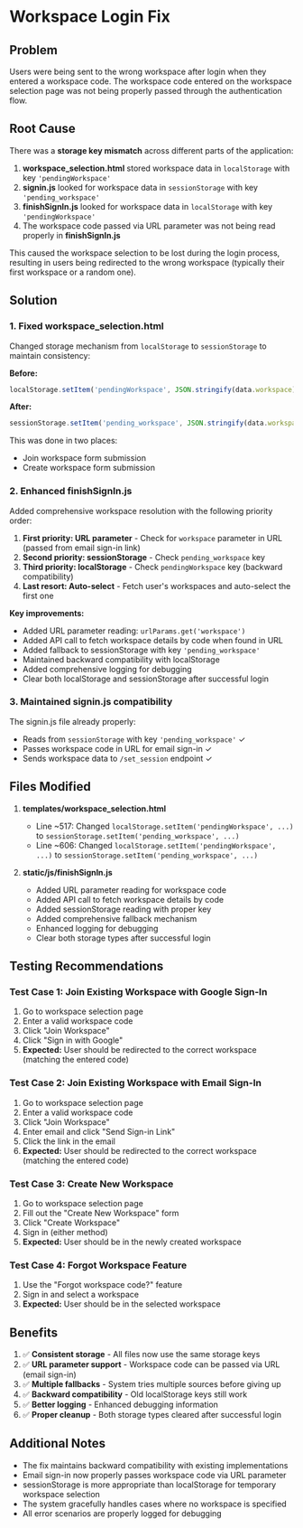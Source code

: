 # Workspace Login Fix

## Problem
Users were being sent to the wrong workspace after login when they entered a workspace code. The workspace code entered on the workspace selection page was not being properly passed through the authentication flow.

## Root Cause
There was a **storage key mismatch** across different parts of the application:

1. **workspace_selection.html** stored workspace data in `localStorage` with key `'pendingWorkspace'`
2. **signin.js** looked for workspace data in `sessionStorage` with key `'pending_workspace'`
3. **finishSignIn.js** looked for workspace data in `localStorage` with key `'pendingWorkspace'`
4. The workspace code passed via URL parameter was not being read properly in **finishSignIn.js**

This caused the workspace selection to be lost during the login process, resulting in users being redirected to the wrong workspace (typically their first workspace or a random one).

## Solution

### 1. Fixed workspace_selection.html
Changed storage mechanism from `localStorage` to `sessionStorage` to maintain consistency:

**Before:**
```javascript
localStorage.setItem('pendingWorkspace', JSON.stringify(data.workspace));
```

**After:**
```javascript
sessionStorage.setItem('pending_workspace', JSON.stringify(data.workspace));
```

This was done in two places:
- Join workspace form submission
- Create workspace form submission

### 2. Enhanced finishSignIn.js
Added comprehensive workspace resolution with the following priority order:

1. **First priority: URL parameter** - Check for `workspace` parameter in URL (passed from email sign-in link)
2. **Second priority: sessionStorage** - Check `pending_workspace` key
3. **Third priority: localStorage** - Check `pendingWorkspace` key (backward compatibility)
4. **Last resort: Auto-select** - Fetch user's workspaces and auto-select the first one

**Key improvements:**
- Added URL parameter reading: `urlParams.get('workspace')`
- Added API call to fetch workspace details by code when found in URL
- Added fallback to sessionStorage with key `'pending_workspace'`
- Maintained backward compatibility with localStorage
- Added comprehensive logging for debugging
- Clear both localStorage and sessionStorage after successful login

### 3. Maintained signin.js compatibility
The signin.js file already properly:
- Reads from `sessionStorage` with key `'pending_workspace'` ✓
- Passes workspace code in URL for email sign-in ✓
- Sends workspace data to `/set_session` endpoint ✓

## Files Modified

1. **templates/workspace_selection.html**
   - Line ~517: Changed `localStorage.setItem('pendingWorkspace', ...)` to `sessionStorage.setItem('pending_workspace', ...)`
   - Line ~606: Changed `localStorage.setItem('pendingWorkspace', ...)` to `sessionStorage.setItem('pending_workspace', ...)`

2. **static/js/finishSignIn.js**
   - Added URL parameter reading for workspace code
   - Added API call to fetch workspace details by code
   - Added sessionStorage reading with proper key
   - Added comprehensive fallback mechanism
   - Enhanced logging for debugging
   - Clear both storage types after successful login

## Testing Recommendations

### Test Case 1: Join Existing Workspace with Google Sign-In
1. Go to workspace selection page
2. Enter a valid workspace code
3. Click "Join Workspace"
4. Click "Sign in with Google"
5. **Expected:** User should be redirected to the correct workspace (matching the entered code)

### Test Case 2: Join Existing Workspace with Email Sign-In
1. Go to workspace selection page
2. Enter a valid workspace code
3. Click "Join Workspace"
4. Enter email and click "Send Sign-in Link"
5. Click the link in the email
6. **Expected:** User should be redirected to the correct workspace (matching the entered code)

### Test Case 3: Create New Workspace
1. Go to workspace selection page
2. Fill out the "Create New Workspace" form
3. Click "Create Workspace"
4. Sign in (either method)
5. **Expected:** User should be in the newly created workspace

### Test Case 4: Forgot Workspace Feature
1. Use the "Forgot workspace code?" feature
2. Sign in and select a workspace
3. **Expected:** User should be in the selected workspace

## Benefits

1. ✅ **Consistent storage** - All files now use the same storage keys
2. ✅ **URL parameter support** - Workspace code can be passed via URL (email sign-in)
3. ✅ **Multiple fallbacks** - System tries multiple sources before giving up
4. ✅ **Backward compatibility** - Old localStorage keys still work
5. ✅ **Better logging** - Enhanced debugging information
6. ✅ **Proper cleanup** - Both storage types cleared after successful login

## Additional Notes

- The fix maintains backward compatibility with existing implementations
- Email sign-in now properly passes workspace code via URL parameter
- sessionStorage is more appropriate than localStorage for temporary workspace selection
- The system gracefully handles cases where no workspace is specified
- All error scenarios are properly logged for debugging
